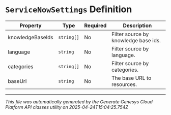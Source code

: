 # `ServiceNowSettings` Definition

| Property | Type | Required | Description |
|----------|------|----------|-------------|
| knowledgeBaseIds | `string[]` | No | Filter source by knowledge base ids. |
| language | `string` | No | Filter source by language. |
| categories | `string[]` | No | Filter source by categories. |
| baseUrl | `string` | No | The base URL to resources. |

---

*This file was automatically generated by the Generate Genesys Cloud Platform API classes utility on 2025-04-24T15:04:25.754Z*